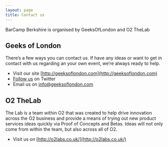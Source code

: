 ```yaml
---
layout: page
title: Contact us
---
```


BarCamp Berkshire is organised by GeeksOfLondon and O2 TheLab

## Geeks of London

There’s a few ways you can contact us. If have any ideas or want to get in contact with us regarding an your own event, we’re always ready to help.

* Visit our site [http://geeksoflondon.com](http://geeksoflondon.com)
* [Follow us](http://twitter.com/geeksoflondon) on Twitter
* Email us on [info@geeksoflondon.com](mailto:info@geeksoflondon.com)

## O2 TheLab

The Lab is a team within O2 that was created to help drive innovation across the O2 business and provide a means of trying out new product services ideas quickly via Proof of Concepts and Betas. Ideas will not only come from within the team, but also across all of O2.

* Visit us on [http://o2labs.co.uk/](http://o2labs.co.uk/)

